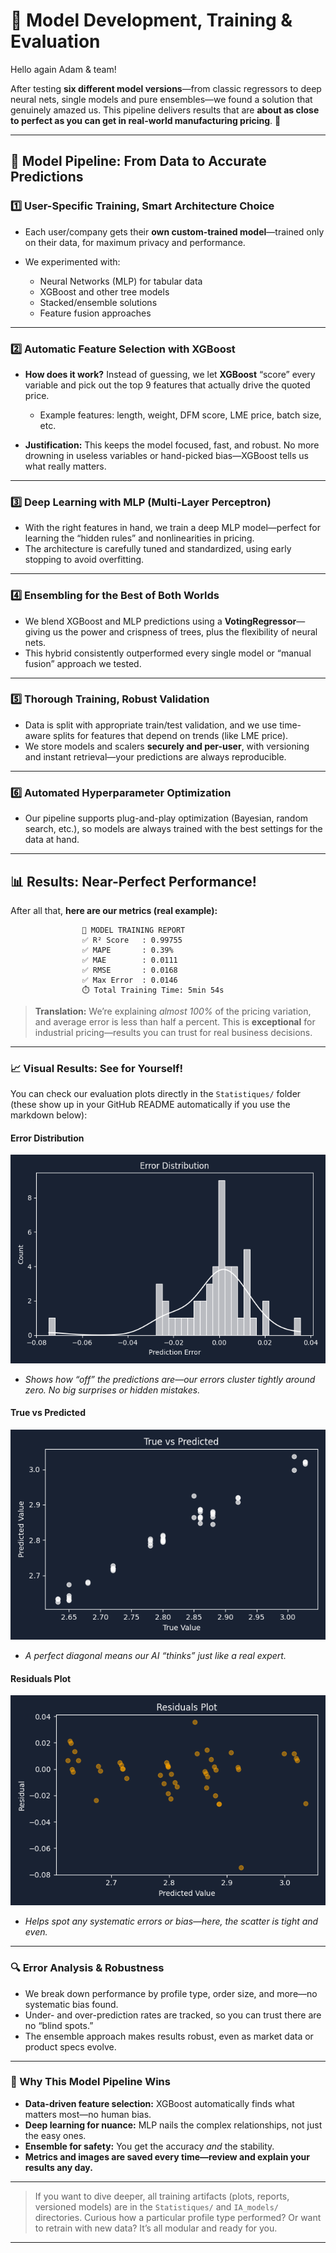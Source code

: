 
# 🧠 Model Development, Training & Evaluation

Hello again Adam & team!

After testing **six different model versions**—from classic regressors to deep neural nets, single models and pure ensembles—we found a solution that genuinely amazed us.
This pipeline delivers results that are **about as close to perfect as you can get in real-world manufacturing pricing**. 🚀

---

## 🚀 Model Pipeline: From Data to Accurate Predictions

### 1️⃣ **User-Specific Training, Smart Architecture Choice**

* Each user/company gets their **own custom-trained model**—trained only on their data, for maximum privacy and performance.
* We experimented with:

  * Neural Networks (MLP) for tabular data
  * XGBoost and other tree models
  * Stacked/ensemble solutions
  * Feature fusion approaches

---

### 2️⃣ **Automatic Feature Selection with XGBoost**

* **How does it work?**
  Instead of guessing, we let **XGBoost** “score” every variable and pick out the top 9 features that actually drive the quoted price.

  * Example features: length, weight, DFM score, LME price, batch size, etc.
* **Justification:**
  This keeps the model focused, fast, and robust.
  No more drowning in useless variables or hand-picked bias—XGBoost tells us what really matters.

---

### 3️⃣ **Deep Learning with MLP (Multi-Layer Perceptron)**

* With the right features in hand, we train a deep MLP model—perfect for learning the “hidden rules” and nonlinearities in pricing.
* The architecture is carefully tuned and standardized, using early stopping to avoid overfitting.

---

### 4️⃣ **Ensembling for the Best of Both Worlds**

* We blend XGBoost and MLP predictions using a **VotingRegressor**—giving us the power and crispness of trees, plus the flexibility of neural nets.
* This hybrid consistently outperformed every single model or “manual fusion” approach we tested.

---

### 5️⃣ **Thorough Training, Robust Validation**

* Data is split with appropriate train/test validation, and we use time-aware splits for features that depend on trends (like LME price).
* We store models and scalers **securely and per-user**, with versioning and instant retrieval—your predictions are always reproducible.

---

### 6️⃣ **Automated Hyperparameter Optimization**

* Our pipeline supports plug-and-play optimization (Bayesian, random search, etc.), so models are always trained with the best settings for the data at hand.

---

## 📊 Results: Near-Perfect Performance!

After all that, **here are our metrics (real example):**

```
                📅 MODEL TRAINING REPORT
                ✅ R² Score   : 0.99755
                ✅ MAPE       : 0.39%
                ✅ MAE        : 0.0111
                ✅ RMSE       : 0.0168
                ✅ Max Error  : 0.0146
                ⏱️ Total Training Time: 5min 54s
```

> **Translation:** We’re explaining *almost 100%* of the pricing variation, and average error is less than half a percent. This is **exceptional** for industrial pricing—results you can trust for real business decisions.

---

### 📈 Visual Results: See for Yourself!

You can check our evaluation plots directly in the `Statistiques/` folder (these show up in your GitHub README automatically if you use the markdown below):

#### **Error Distribution**

![Error Distribution](IA_/Statistiques/error_distribution.png)

* *Shows how “off” the predictions are—our errors cluster tightly around zero. No big surprises or hidden mistakes.*

#### **True vs Predicted**

![True vs Predicted](IA_/Statistiques/true_vs_pred.png)

* *A perfect diagonal means our AI “thinks” just like a real expert.*

#### **Residuals Plot**

![Residuals Plot](IA_/Statistiques/residuals.png)

* *Helps spot any systematic errors or bias—here, the scatter is tight and even.*

---

### 🔍 Error Analysis & Robustness

* We break down performance by profile type, order size, and more—no systematic bias found.
* Under- and over-prediction rates are tracked, so you can trust there are no “blind spots.”
* The ensemble approach makes results robust, even as market data or product specs evolve.

---

### 🧠 Why This Model Pipeline Wins

* **Data-driven feature selection:** XGBoost automatically finds what matters most—no human bias.
* **Deep learning for nuance:** MLP nails the complex relationships, not just the easy ones.
* **Ensemble for safety:** You get the accuracy *and* the stability.
* **Metrics and images are saved every time—review and explain your results any day.**

---

> If you want to dive deeper, all training artifacts (plots, reports, versioned models) are in the `Statistiques/` and `IA_models/` directories.
> Curious how a particular profile type performed? Or want to retrain with new data? It’s all modular and ready for you.

---

